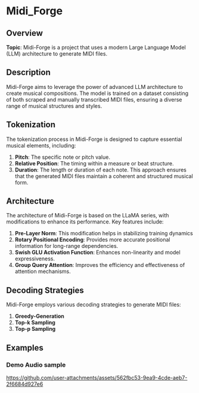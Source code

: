 # Midi_Forge

## Overview

**Topic**: Midi-Forge is a project that uses a modern Large Language Model (LLM) architecture to generate MIDI files.

 ## Description
 
Midi-Forge aims to leverage the power of advanced LLM architecture to create musical compositions. The model is trained on a dataset consisting of both scraped and manually transcribed MIDI files, ensuring a diverse range of musical structures and styles. 

## Tokenization

The tokenization process in Midi-Forge is designed to capture essential musical elements, including:

1. **Pitch**: The specific note or pitch value.
2. **Relative Position**: The timing within a measure or beat structure.
3. **Duration**: The length or duration of each note.
This approach ensures that the generated MIDI files maintain a coherent and structured musical form.

## Architecture
The architecture of Midi-Forge is based on the LLaMA series, with modifications to enhance its performance. Key features include:
1. **Pre-Layer Norm**: This modification helps in stabilizing training dynamics
2. **Rotary Positional Encoding**: Provides more accurate positional information for long-range dependencies.
3. **Swish GLU Activation Function**: Enhances non-linearity and model expressiveness.
4. **Group Query Attention**: Improves the efficiency and effectiveness of attention mechanisms.

## Decoding Strategies
Midi-Forge employs various decoding strategies to generate MIDI files:
1. **Greedy-Generation**
2. **Top-k Sampling**
3. **Top-p Sampling**

## Examples
### Demo Audio sample

https://github.com/user-attachments/assets/562fbc53-9ea9-4cde-aeb7-2f6684d927e6

